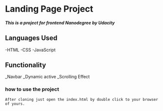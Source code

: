 # Landing Page Project

##### This is a project for frontend Nanodegree by Udacity

## Languages Used

-HTML
-CSS
-JavaScript

## Functionality

\_Navbar
\_Dynamic active
\_Scrolling Effect

### how to use the project

    After cloning just open the index.html by double click to your browser of yours.
